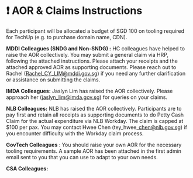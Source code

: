 # ❗ AOR  & Claims Instructions

Each participant will be allocated a budget of SGD 100 on tooling required for TechUp (e.g. to purchase domain name, CDN).&#x20;

**MDDI Colleagues (SNDG and Non-SNDG) :** HC colleagues have helped to raise the AOR collectively. You may submit a general claim via HRP, following the attached instructions. Please attach your receipts and the attached approved AOR as supporting documents.  Please reach out to Rachel ([Rachel\_CY\_LIM@mddi.gov.sg](mailto:Rachel\_CY\_LIM@mddi.gov.sg)) if you need any further clarification or assistance on submitting the claims.

**IMDA Colleagues:** Jaslyn Lim has raised the AOR collectively. Please approach her                                     ([jaslyn\_lim@imda.gov.sg](mailto:jaslyn\_lim@imda.gov.sg)) for queries on your claims.

**NLB Colleagues:** NLB has raised the AOR collectively. Participants are to pay first and retain all receipts as supporting documents to do Petty Cash Claim for the actual expenditure via NLB Workday. The claim is capped at $100 per pax. You may contact Hwee Chen (tey\_hwee\_chen@nlb.gov.sg)  if you encounter difficulty with the Workday claim process.

**GovTech Colleagues** : You should raise your own AOR for the necessary tooling requirements. A sample AOR has been attached in the first admin email sent to you that you can use to adapt to your own needs.

**CSA Colleagues:**
